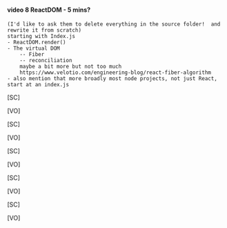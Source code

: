 #### video 8 ReactDOM - 5 mins?

    (I'd like to ask them to delete everything in the source folder!  and rewrite it from scratch)
    starting with Index.js
    - ReactDOM.render()
    - The virtual DOM
        -- Fiber
        -- reconciliation
        maybe a bit more but not too much
        https://www.velotio.com/engineering-blog/react-fiber-algorithm
    - also mention that more broadly most node projects, not just React, start at an index.js

[SC]

[VO]

[SC]

[VO]

[SC]

[VO]

[SC]

[VO]

[SC]

[VO]
